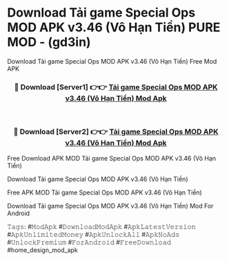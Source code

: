 # Download Tải game Special Ops MOD APK v3.46 (Vô Hạn Tiền) PURE MOD - (gd3in)
Download Tải game Special Ops MOD APK v3.46 (Vô Hạn Tiền) Free Mod APK

<div align="center">
<h3>🔴 Download [Server1] 👉👉 <a href="https://apk-comot.site?title=Tải_game_Special_Ops_MOD_APK_v3.46_(Vô_Hạn_Tiền)">Tải game Special Ops MOD APK v3.46 (Vô Hạn Tiền) Mod Apk</a></h3><br>

<h3>🔴 Download [Server2] 👉👉 <a href="https://apk-comot.site?title=Tải_game_Special_Ops_MOD_APK_v3.46_(Vô_Hạn_Tiền)">Tải game Special Ops MOD APK v3.46 (Vô Hạn Tiền) Mod Apk</a></h3>
</div>


Free Download APK MOD Tải game Special Ops MOD APK v3.46 (Vô Hạn Tiền)

Download Tải game Special Ops MOD APK v3.46 (Vô Hạn Tiền) 

Free APK MOD Tải game Special Ops MOD APK v3.46 (Vô Hạn Tiền) 

Download Tải game Special Ops MOD APK v3.46 (Vô Hạn Tiền) Mod For Android

𝚃𝚊𝚐𝚜: #𝙼𝚘𝚍𝙰𝚙𝚔 #𝙳𝚘𝚠𝚗𝚕𝚘𝚊𝚍𝙼𝚘𝚍𝙰𝚙𝚔 #𝙰𝚙𝚔𝙻𝚊𝚝𝚎𝚜𝚝𝚅𝚎𝚛𝚜𝚒𝚘𝚗 #𝙰𝚙𝚔𝚄𝚗𝚕𝚒𝚖𝚒𝚝𝚎𝚍𝙼𝚘𝚗𝚎𝚢 #𝙰𝚙𝚔𝚄𝚗𝚕𝚘𝚌𝚔𝙰𝚕𝚕 #𝙰𝚙𝚔𝙽𝚘𝙰𝚍𝚜 #𝚄𝚗𝚕𝚘𝚌𝚔𝙿𝚛𝚎𝚖𝚒𝚞𝚖 #𝙵𝚘𝚛𝙰𝚗𝚍𝚛𝚘𝚒𝚍 #𝙵𝚛𝚎𝚎𝙳𝚘𝚠𝚗𝚕𝚘𝚊𝚍 #home_design_mod_apk